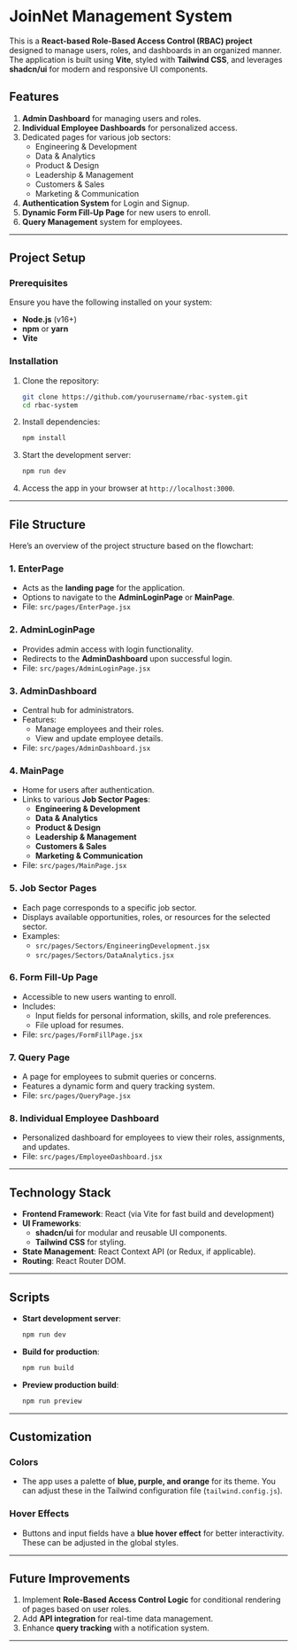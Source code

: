 # JoinNet Management System

This is a **React-based Role-Based Access Control (RBAC) project** designed to manage users, roles, and dashboards in an organized manner. The application is built using **Vite**, styled with **Tailwind CSS**, and leverages **shadcn/ui** for modern and responsive UI components.

## Features

1. **Admin Dashboard** for managing users and roles.
2. **Individual Employee Dashboards** for personalized access.
3. Dedicated pages for various job sectors:
   - Engineering & Development
   - Data & Analytics
   - Product & Design
   - Leadership & Management
   - Customers & Sales
   - Marketing & Communication
4. **Authentication System** for Login and Signup.
5. **Dynamic Form Fill-Up Page** for new users to enroll.
6. **Query Management** system for employees.

---

## Project Setup

### Prerequisites

Ensure you have the following installed on your system:

- **Node.js** (v16+)
- **npm** or **yarn**
- **Vite**

### Installation

1. Clone the repository:
   ```bash
   git clone https://github.com/yourusername/rbac-system.git
   cd rbac-system
   ```

2. Install dependencies:
   ```bash
   npm install
   ```

3. Start the development server:
   ```bash
   npm run dev
   ```

4. Access the app in your browser at `http://localhost:3000`.

---

## File Structure



Here’s an overview of the project structure based on the flowchart:

### 1. **EnterPage**
   - Acts as the **landing page** for the application.
   - Options to navigate to the **AdminLoginPage** or **MainPage**.
   - File: `src/pages/EnterPage.jsx`

### 2. **AdminLoginPage**
   - Provides admin access with login functionality.
   - Redirects to the **AdminDashboard** upon successful login.
   - File: `src/pages/AdminLoginPage.jsx`

### 3. **AdminDashboard**
   - Central hub for administrators.
   - Features:
     - Manage employees and their roles.
     - View and update employee details.
   - File: `src/pages/AdminDashboard.jsx`

### 4. **MainPage**
   - Home for users after authentication.
   - Links to various **Job Sector Pages**:
     - **Engineering & Development**
     - **Data & Analytics**
     - **Product & Design**
     - **Leadership & Management**
     - **Customers & Sales**
     - **Marketing & Communication**
   - File: `src/pages/MainPage.jsx`

### 5. **Job Sector Pages**
   - Each page corresponds to a specific job sector.
   - Displays available opportunities, roles, or resources for the selected sector.
   - Examples:
     - `src/pages/Sectors/EngineeringDevelopment.jsx`
     - `src/pages/Sectors/DataAnalytics.jsx`

### 6. **Form Fill-Up Page**
   - Accessible to new users wanting to enroll.
   - Includes:
     - Input fields for personal information, skills, and role preferences.
     - File upload for resumes.
   - File: `src/pages/FormFillPage.jsx`

### 7. **Query Page**
   - A page for employees to submit queries or concerns.
   - Features a dynamic form and query tracking system.
   - File: `src/pages/QueryPage.jsx`

### 8. **Individual Employee Dashboard**
   - Personalized dashboard for employees to view their roles, assignments, and updates.
   - File: `src/pages/EmployeeDashboard.jsx`

---

## Technology Stack

- **Frontend Framework**: React (via Vite for fast build and development)
- **UI Frameworks**:
  - **shadcn/ui** for modular and reusable UI components.
  - **Tailwind CSS** for styling.
- **State Management**: React Context API (or Redux, if applicable).
- **Routing**: React Router DOM.

---

## Scripts

- **Start development server**:
  ```bash
  npm run dev
  ```
- **Build for production**:
  ```bash
  npm run build
  ```
- **Preview production build**:
  ```bash
  npm run preview
  ```

---

## Customization

### Colors
- The app uses a palette of **blue, purple, and orange** for its theme. You can adjust these in the Tailwind configuration file (`tailwind.config.js`).

### Hover Effects
- Buttons and input fields have a **blue hover effect** for better interactivity. These can be adjusted in the global styles.

---

## Future Improvements

1. Implement **Role-Based Access Control Logic** for conditional rendering of pages based on user roles.
2. Add **API integration** for real-time data management.
3. Enhance **query tracking** with a notification system.

---

